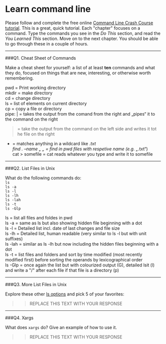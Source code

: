 # Learn command line

Please follow and complete the free online [Command Line Crash Course
tutorial](http://cli.learncodethehardway.org/book/). This is a great,
quick tutorial. Each "chapter" focuses on a command. Type the commands
you see in the _Do This_ section, and read the _You Learned This_
section. Move on to the next chapter. You should be able to go through
these in a couple of hours.

---

###Q1.  Cheat Sheet of Commands  

Make a cheat sheet for yourself: a list of at least **ten** commands and what they do, focused on things that are new, interesting, or otherwise worth remembering.

pwd = Print working directory  
mkdir = make directory  
cd = change directory  
ls = list of elements on current directory  	
cp = copy a file or directory  
pipe: | = takes the output from the comand from the right and „pipes“ it to the command on the right  
> = take the output from the command on the left side and writes it tot he file on the right  
* = matches anything in a wildcard like *.txt  
find . –name  „ „ = find in pwd files with respetive name (e.g. „*.txt“)  
cat > somefile = cat reads whatever you type and write it to somefile  


---

###Q2.  List Files in Unix   

What do the following commands do:  
`ls`  
`ls -a`  
`ls -l`  
`ls -lh`  
`ls -lah`  
`ls -t`  
`ls -Glp`  

ls = list all files and foldes in pwd  
ls -a = same as ls but also showing hidden file beginning with a dot  
ls -l = Detailed list incl. date of last changes and file size  
ls -lh = Detailed list, human readable (very similar to ls -l but with unit suffixes)  
ls -lah = similar as ls -lh but now including the hidden files beginning with a dot  
ls -t = list files and folders and sort by time modified (most recently modified first) before sorting the operands by lexicographical order  
ls -Glp = once again the list but with colourized output (G), detailed lsit (l) and write a "/" after each file if that file is a directory (p)


---

###Q3.  More List Files in Unix  

Explore these other [ls options](http://www.techonthenet.com/unix/basic/ls.php) and pick 5 of your favorites:

> > REPLACE THIS TEXT WITH YOUR RESPONSE

---

###Q4.  Xargs   

What does `xargs` do? Give an example of how to use it.

> > REPLACE THIS TEXT WITH YOUR RESPONSE

 

